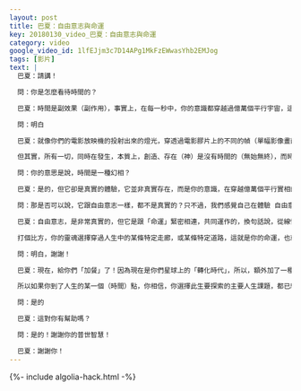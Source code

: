 ```yaml
---
layout: post
title: 巴夏：自由意志與命運
key: 20180130_video_巴夏：自由意志與命運
category: video
google_video_id: 1lfEJjm3c7D14APg1MkFzEWwasYhb2EMJog
tags: [影片]
text: |
  巴夏：請講！

  問：你是怎麼看待時間的？

  巴夏：時間是副效果（副作用），事實上，在每一秒中，你的意識都穿越過億萬個平行宇宙，這就創造出了「時間」這個副效果，並創造出改變、運動、時間和空間的體驗和幻相，你能明白嗎？

  問：明白

  巴夏：就像你們的電影放映機的投射出來的燈光，穿透過電影膠片上的不同的幀（單幅影像畫面），任何一幀的畫面中，都是一個平行實相，其中沒有活動，沒有時間，沒有體驗。但是，當你把一些不同的幀，以一定的順序，在投影燈前移動，你就會在電影屏幕上，投射出時間、空間和改變的幻相（影像），實相的架構，跟這個類似，，當你的意識穿越過不同平行實相的「幀」時，你就創造了你們所說的時間、空間、運動和變化的體驗。

  但其實，所有一切，同時在發生，本質上，創造、存在（神）是沒有時間的（無始無終），而時間，卻是我們能經驗到的一種體驗，也就是以我所描述這種方式體驗到，這是否回答你的問題呢？

  問：你的意思是說，時間是一種幻相？

  巴夏：是的，但它卻是真實的體驗，它並非真實存在，而是你的意識，在穿越億萬個平行實相的過程中產生的「副效果」，你能明白嗎？

  問：那是否可以說，它跟自由意志一樣，都不是真實的？只不過，我們感覺自己在體驗 自由意志？

  巴夏：自由意志，是非常真實的，但它是跟「命運」緊密相連，共同運作的，換句話說，從線性的角度來看，當你還是一個靈魂的時候，你決定要擁有某種特定的物質體驗，於是，你就給自己安排了這個將要探索的課題，你可以說，這個靈魂的課題，就是你的命運，而當你身處物質世界時，你如何探索這個課題，則取決於你的自由意志。

  打個比方，你的靈魂選擇穿過人生中的某條特定走廊，或某條特定道路，這就是你的命運，也就是要探索「走這條路」的課題。但你怎麼實現，則取決於你的自由意志，你可以走，你可以跑，你可以飛，你可以跳，你可以抗拒，也可以順流，你可以難過，也可以喜樂，你可以左右走，也可以來回走，你可以倒著走，也可以滾著走，這都取決於你的自由意志，但探索這條道路，終究是你要做的事情。這麼說，你能明白嗎？

  問：明白，謝謝！

  巴夏：現在，給你們「加餐」了！因為現在是你們星球上的「轉化時代」，所以，額外加了一種情況（選擇），就是：在你活著的時候，你擁有改變你人生課題的能力。

  所以如果你到了人生的某一個（時間）點，你相信，你選擇此生要探索的主要人生課題，都已經探索完畢，那你其實可以增加新的人生課題，制定新的協議，這由你決定，你現在，就是這麼「靈」「活」！當我們說到「探索的課題」時，我們的意思是說，出現在你人生中任何事情，只要你認為它是你要面對的最大挑戰，並不是說挑戰帶有負面意義（困難），挑戰，是令人興奮的，但你面對的最大挑戰，通常代表著你所選擇探索的人生課題，而你「轉限制為自由，化黑暗為光明」的方式，也是你所選擇探索的人生課題，你明白了嗎？

  問：是的

  巴夏：這對你有幫助嗎？

  問：是的！謝謝你的普世智慧！

  巴夏：謝謝你！
---
```


{%- include algolia-hack.html -%}
